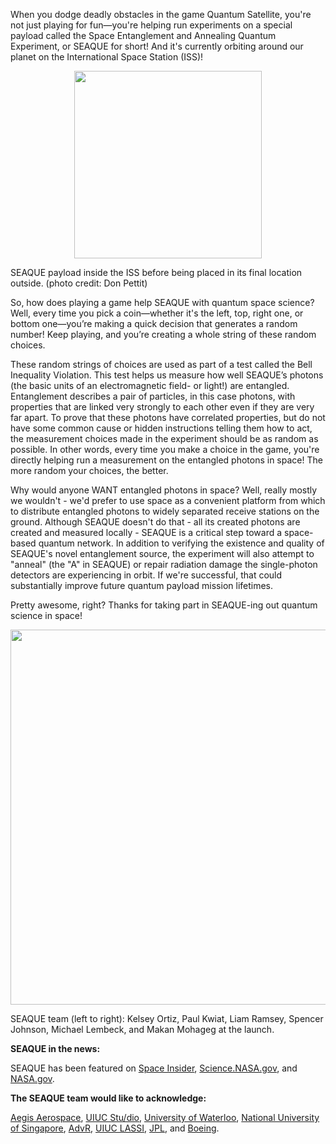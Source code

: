 


When you dodge deadly obstacles in the game Quantum Satellite, you're not just playing for fun—you're helping run experiments on a 
special payload called the Space Entanglement and Annealing Quantum Experiment, or SEAQUE for short! 
And it's currently orbiting around our planet on the International Space Station (ISS)!  


<p align="center">
  <img src="{{ site.baseurl }}/img/SEAQUE-payload.png" class="img-responsive" width="300px" />
  <div class ="caption">
		 SEAQUE payload inside the ISS before being placed in its final location outside. (photo credit: Don Pettit) 
		</div>
</p>

So, how does playing a game help SEAQUE with quantum space science? Well, every time you pick a coin—whether it's the left, top, right one, 
or bottom one—you’re making a quick decision that generates a random number! Keep playing, and you’re creating a whole string of these random choices. 


These random strings of choices are used as part of a test called the Bell Inequality Violation.
This test helps us measure how well SEAQUE’s photons (the basic units of an electromagnetic field- or light!) are entangled. 
Entanglement describes a pair of particles, in this case photons, with properties that are linked very strongly to each other even if they are very far apart.
To prove that these photons have correlated properties, but do not have some common cause or hidden instructions telling them how to act, the measurement choices 
made in the experiment should be as random as possible. In other words, every time you make a choice in the game, you're directly helping run a measurement 
on the entangled photons in space! The more random your choices, the better.  

Why would anyone WANT entangled photons in space? Well, really mostly we wouldn't - we'd prefer to use space as a convenient platform from which to distribute entangled
photons to widely separated receive stations on the ground. Although SEAQUE doesn't do that - all its created photons are created and measured locally - SEAQUE is a critical
step toward a space-based quantum network. In addition to verifying the existence and quality of SEAQUE's novel entanglement source, the experiment will also attempt
to "anneal" (the  "A" in SEAQUE) or repair radiation damage the single-photon detectors are experiencing in orbit. If we're successful, that could substantially improve future 
quantum payload mission lifetimes.

Pretty awesome, right? Thanks for taking part in SEAQUE-ing out quantum science in space!  


<p align="center">
  <img src="{{ site.baseurl }}/img/SEAQUE-team.jpeg" class="img-responsive" width="600px" />
  <div class ="caption">
		 SEAQUE team (left to right): Kelsey Ortiz, Paul Kwiat, Liam Ramsey, Spencer Johnson, Michael Lembeck, and Makan Mohageg at the launch.
		</div>
</p> 

<strong>SEAQUE in the news:</strong> 

SEAQUE has been featured on [Space Insider](https://spaceinsider.tech/2024/11/09/quantum-science-reaches-new-heights-with-seaque-mission-to-the-iss/), [Science.NASA.gov](https://science.nasa.gov/biological-physical/investigations/seaque-space-entanglement-and-annealing-quantum-experiment/), and [NASA.gov](https://www.nasa.gov/image-article/space-station-seaque-self-healing-quantum-technology/).
 
<strong>The SEAQUE team would like to acknowledge:</strong>
 
[Aegis Aerospace](https://aegisaero.com/), [UIUC Stu/dio](https://games.illinois.edu/), [University of Waterloo](https://uwaterloo.ca/institute-for-quantum-computing/profiles/thomas-jennewein), [National University of Singapore](https://www.cqt.sg/groups/alexander-ling/),
[AdvR](https://advr-inc.com/), [UIUC LASSI](https://aerospace.illinois.edu/research/research-facilities/laboratory-advanced-space-systems-illinois-lassi), [JPL](https://scienceandtechnology.jpl.nasa.gov/quantum-sciences-and-technology-laboratories), and [Boeing](https://www.boeing.com/).